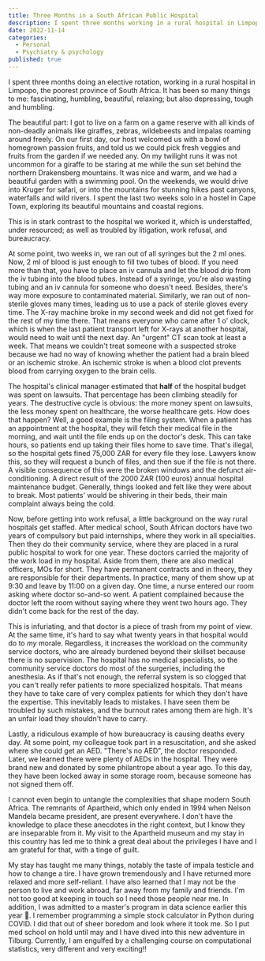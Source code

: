 ```yaml
---
title: Three Months in a South African Public Hospital
description: I spent three months working in a rural hospital in Limpopo, the poorest province of South Africa.
date: 2022-11-14
categories:
  - Personal
  - Psychiatry & psychology
published: true
---
```


I spent three months doing an elective rotation, working in a rural hospital in Limpopo, the poorest province of South Africa. It has been so many things to me: fascinating, humbling, beautiful, relaxing; but also depressing, tough and humbling. 

The beautiful part: I got to live on a farm on a game reserve with all kinds of non-deadly animals like giraffes, zebras, wildebeests and impalas roaming around freely. On our first day, our host welcomed us with a bowl of homegrown passion fruits, and told us we could pick fresh veggies and fruits from the garden if we needed any. On my twilight runs it was not uncommon for a giraffe to be staring at me while the sun set behind the northern Drakensberg mountains. It was nice and warm, and we had a beautiful garden with a swimming pool. On the weekends, we would drive into Kruger for safari, or into the mountains for stunning hikes past canyons, waterfalls and wild rivers. I spent the last two weeks solo in a hostel in Cape Town, exploring its beautiful mountains and coastal regions. 

This is in stark contrast to the hospital we worked it, which is understaffed, under resourced; as well as troubled by litigation, work refusal, and bureaucracy. 

At some point, two weeks in, we ran out of all syringes but the 2 ml ones. Now, 2 ml of blood is just enough to fill two tubes of blood. If you need more than that, you have to place an iv cannula and let the blood drip from the iv tubing into the blood tubes. Instead of a syringe, you're also wasting tubing and an iv cannula for someone who doesn't need. Besides, there's way more exposure to contaminated material. Similarly, we ran out of non-sterile gloves many times, leading us to use a pack of sterile gloves every time. The X-ray machine broke in my second week and did not get fixed for the rest of my time there. That means everyone who came after 1 o' clock, which is when the last patient transport left for X-rays at another hospital, would need to wait until the next day. An "urgent" CT scan took at least a week. That means we couldn't treat someone with a suspected stroke because we had no way of knowing whether the patient had a brain bleed or an ischemic stroke. An ischemic stroke  is when a blood clot prevents blood from carrying oxygen to the brain cells. 

The hospital's clinical manager estimated that **half** of the hospital budget was spent on lawsuits. That percentage has been climbing steadily for years. The destructive cycle is obvious: the more money spent on lawsuits, the less money spent on healthcare,  the worse healthcare gets. How does that happen? Well, a good example is the filing system. When a patient has an appointment at the hospital, they will fetch their medical file in the morning, and  wait until the file ends up on the doctor's desk. This can take hours, so patients end up taking their files home to save time. That's illegal, so the hospital gets fined 75,000 ZAR for every file they lose. Lawyers know this, so they will request a bunch of files, and then sue if the file is not there. A visible consequence of this were the broken windows and the defunct air-conditioning.  A direct result of the 2000 ZAR (100 euros) annual hospital maintenance budget. Generally, things looked and felt like they were about to break. Most patients' would be shivering in their beds, their main complaint always being the cold. 

Now, before getting into work refusal, a little background on the way rural hospitals get staffed. After medical school, South African doctors have two years of compulsory but paid internships, where they work in all specialties. Then they do their community service, where they are placed in a rural public hospital to work for one year. These doctors carried the majority of the work load in my hospital. Aside from them, there are also medical officers, MOs for short. They have permanent contracts and in theory, they are responsible for their departments. In practice, many of them show up at 9:30 and leave by 11:00 on a given day. One time, a nurse entered our room asking where doctor so-and-so went. A patient  complained because the doctor left the room without saying where they went two hours ago. They didn't come back for the rest of the day. 

This is infuriating, and that doctor is a piece of trash from my point of view. At the same time, it's hard to say what twenty years in that hospital would do to *my* morale. Regardless, it increases the workload on the community service doctors, who are already burdened beyond their skillset because there is no supervision. The hospital has no medical specialists, so the community service doctors do most of the surgeries, including the anesthesia. As if that's not enough, the referral system is so clogged that you can't really refer patients to more specialized hospitals. That means they have to take care of very complex patients for which they don't have the expertise. This inevitably leads to mistakes. I have seen them be troubled by such mistakes, and the burnout rates among them are high. It's an unfair load they shouldn't have to carry. 

Lastly, a ridiculous example of how bureaucracy is causing deaths every day. At some point, my colleague took part in a resuscitation, and she asked where she could get an AED. "There's no AED", the doctor responded. Later, we learned there were plenty of AEDs in the hospital. They were brand new and donated by some philantrope about a year ago. To this day, they have been locked away in some storage room, because someone has not signed them off. 

I cannot even begin to untangle the complexities that shape modern South Africa. The remnants of Apartheid, which only ended in 1994 when Nelson Mandela became president, are present everywhere. I don't have the knowledge to place these anecdotes in the right context, but I know they are inseparable from it. My visit to the Apartheid museum and my stay in this country has led me to think a great deal about the privileges I have and I am grateful for that, with a tinge of guilt.  

My stay has taught me many things, notably the taste of impala testicle and how to change a tire. I have grown tremendously and I have returned more relaxed and more self-reliant. I have also learned that I may not be the person to live and work abroad, far away from my family and friends. I'm not too good at keeping in touch so I need those people near me. In addition, I was admitted to a master's program in data science earlier this year 🎉. I remember programming a simple stock calculator in Python during COVID. I did that out of sheer boredom and look where it took me. So I put med school on hold until may and I have dived into this new adventure in Tilburg. Currently, I am engulfed by a challenging course on computational statistics, very different and very exciting!!
